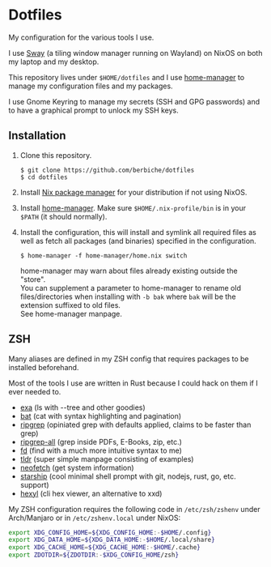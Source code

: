 # Dotfiles

My configuration for the various tools I use.

I use [Sway](https://swaywm.org) (a tiling window manager running on Wayland) on NixOS on both my laptop and my desktop.


This repository lives under `$HOME/dotfiles` and I use [home-manager](https://github.com/rycee/home-manager) to manage
my configuration files and my packages.

I use Gnome Keyring to manage my secrets (SSH and GPG passwords) and to have
a graphical prompt to unlock my SSH keys.

## Installation

1. Clone this repository.

    ``` console
    $ git clone https://github.com/berbiche/dotfiles
    $ cd dotfiles
    ```

2. Install [Nix package manager](https://nixos.org) for your distribution if not using NixOS.

3. Install [home-manager](https://github.com/rycee/home-manager). Make sure `$HOME/.nix-profile/bin`
   is in your `$PATH` (it should normally).

4. Install the configuration, this will install and symlink all required files as well as fetch
all packages (and binaries) specified in the configuration.

    ``` console
    $ home-manager -f home-manager/home.nix switch
    ```

    home-manager may warn about files already existing outside the "store".  
    You can supplement a parameter to home-manager to rename old files/directories when
    installing with `-b bak` where `bak` will be the extension suffixed to old files.  
    See home-manager manpage.

## ZSH

Many aliases are defined in my ZSH config that requires packages to be installed
beforehand.

Most of the tools I use are written in Rust because I could hack on them if I
ever needed to.

- [exa](https://github.com/ogham/exa) (ls with --tree and other goodies)
- [bat](https://github.com/sharkdp/bat) (cat with syntax highlighting and pagination)
- [ripgrep](https://github.com/BurntSushi/ripgrep) (opiniated grep with defaults applied, claims to be faster than grep)
- [ripgrep-all](https://github.com/phiresky/ripgrep-all) (grep inside PDFs, E-Books, zip, etc.)
- [fd](https://github.com/sharkdp/fd) (find with a much more intuitive syntax to me)
- [tldr](https://github.com/tldr-pages/tldr) (super simple manpage consisting of examples)
- [neofetch](https://github.com/dylanaraps/neofetch) (get system information)
- [starship](https://github.com/starship/starship) (cool minimal shell prompt with git, nodejs, rust, go, etc. support)
- [hexyl](https://sharkdp/hexyl) (cli hex viewer, an alternative to xxd)

My ZSH configuration requires the following code in `/etc/zsh/zshenv` under Arch/Manjaro
or in `/etc/zshenv.local` under NixOS:

```zsh
export XDG_CONFIG_HOME=${XDG_CONFIG_HOME:-$HOME/.config}
export XDG_DATA_HOME=${XDG_DATA_HOME:-$HOME/.local/share}
export XDG_CACHE_HOME=${XDG_CACHE_HOME:-$HOME/.cache}
export ZDOTDIR=${ZDOTDIR:-$XDG_CONFIG_HOME/zsh}
```

